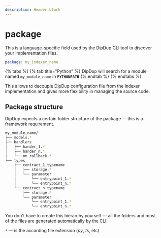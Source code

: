 ```yaml
---
description: Header block
---
```


# package

This is a language-specific field used by the DipDup CLI tool to discover your implementation files.

```yaml
package: my_indexer_name
```

{% tabs %}
{% tab title="Python" %}
DipDup will search for a module named `my_module_name` in **`PYTHONPATH`**
{% endtab %}
{% endtabs %}

This allows to decouple DipDup configuration file from the indexer implementation and gives more flexibility in managing the source code.

## Package structure

DipDup expects a certain folder structure of the package — this is a framework requirement.

```bash
my_module_name/
├── models.*
├── handlers
│   ├── hander_1.*
│   ├── hander_n.*
│   └── on_rollback.*
└── types
    ├── contract_1_typename
    │   ├── storage.*
    │   └── parameter
    │       └── entrypoint_1.*
    │       └── entrypoint_n.*
    └── contract_n_typename
        ├── storage.*
        └── parameter
            └── entrypoint_1.*
            └── entrypoint_n.*
```

You don't have to create this hierarchy yourself — all the folders and most of the files are generated automatically by the CLI.

`*` — is the according file extension \(_py_, _ts_, etc\)

